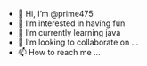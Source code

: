 - 👋 Hi, I’m @prime475
- 👀 I’m interested in having fun
- 🌱 I’m currently learning java
- 💞️ I’m looking to collaborate on ...
- 📫 How to reach me ...

<!---
prime475/prime475 is a ✨ special ✨ repository because its `README.md` (this file) appears on your GitHub profile.
You can click the Preview link to take a look at your changes.
--->
